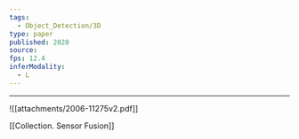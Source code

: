```yaml
---
tags:
  - Object_Detection/3D
type: paper
published: 2020
source: 
fps: 12.4
inferModality:
  - L
---
```


---

![[attachments/2006-11275v2.pdf]]

[[Collection. Sensor Fusion]]